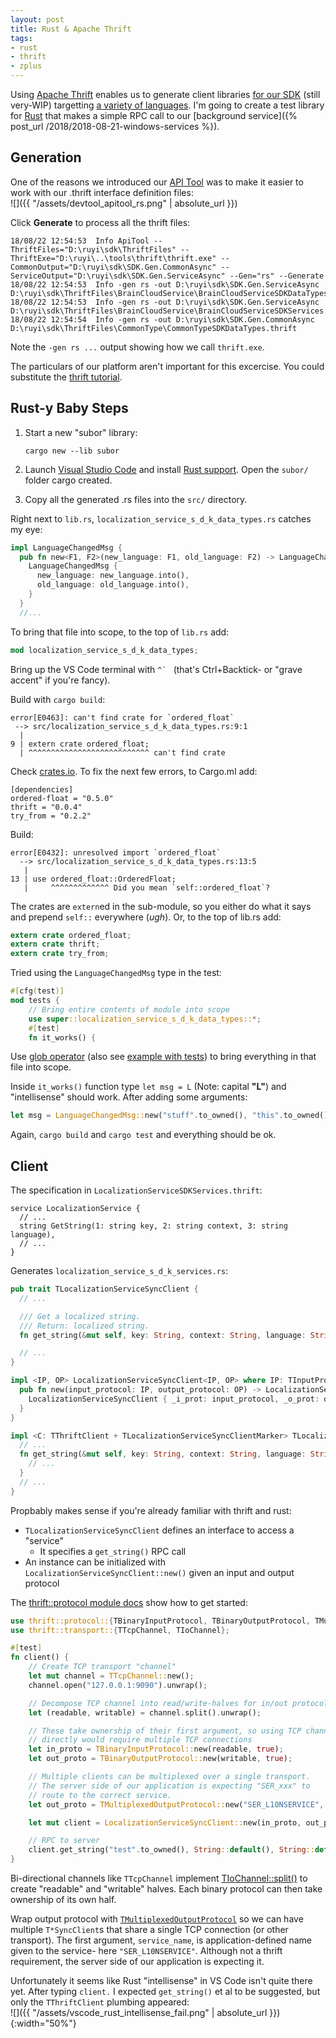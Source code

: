 ```yaml
---
layout: post
title: Rust & Apache Thrift
tags:
- rust
- thrift
- zplus
---
```


Using [Apache Thrift](https://thrift.apache.org/) enables us to generate client libraries [for our SDK](https://github.com/subor/sdk) (still very-WIP) targetting [a variety of languages](https://thrift.apache.org/docs/Languages).  I'm going to create a test library for [Rust](https://www.rust-lang.org/en-US/) that makes a simple RPC call to our [background service]({% post_url /2018/2018-08-21-windows-services %}).

## Generation

One of the reasons we introduced our [API Tool](https://github.com/subor/sdk/blob/master/docs/topics/build_sdk_source.md#thrift) was to make it easier to work with our .thrift interface definition files:  
![]({{ "/assets/devtool_apitool_rs.png" | absolute_url }})

Click __Generate__ to process all the thrift files:
```
18/08/22 12:54:53  Info ApiTool --ThriftFiles="D:\ruyi\sdk\ThriftFiles" --ThriftExe="D:\ruyi\..\tools\thrift\thrift.exe" --CommonOutput="D:\ruyi\sdk\SDK.Gen.CommonAsync" --ServiceOutput="D:\ruyi\sdk\SDK.Gen.ServiceAsync" --Gen="rs" --Generate
18/08/22 12:54:53  Info -gen rs -out D:\ruyi\sdk\SDK.Gen.ServiceAsync D:\ruyi\sdk\ThriftFiles\BrainCloudService\BrainCloudServiceSDKDataTypes.thrift
18/08/22 12:54:53  Info -gen rs -out D:\ruyi\sdk\SDK.Gen.ServiceAsync D:\ruyi\sdk\ThriftFiles\BrainCloudService\BrainCloudServiceSDKServices.thrift
18/08/22 12:54:54  Info -gen rs -out D:\ruyi\sdk\SDK.Gen.CommonAsync D:\ruyi\sdk\ThriftFiles\CommonType\CommonTypeSDKDataTypes.thrift
```

Note the `-gen rs ...` output showing how we call `thrift.exe`.

The particulars of our platform aren't important for this excercise.  You could substitute the [thrift tutorial](https://thrift.apache.org/tutorial/).

## Rust-y Baby Steps

1. Start a new "subor" library:
    ```
    cargo new --lib subor
    ```
1. Launch [Visual Studio Code](https://code.visualstudio.com/) and install [Rust support](https://marketplace.visualstudio.com/items?itemName=rust-lang.rust).  Open the `subor/` folder cargo created.

1. Copy all the generated .rs files into the `src/` directory.

Right next to `lib.rs`, `localization_service_s_d_k_data_types.rs` catches my eye:
```rust
impl LanguageChangedMsg {
  pub fn new<F1, F2>(new_language: F1, old_language: F2) -> LanguageChangedMsg where F1: Into<Option<String>>, F2: Into<Option<String>> {
    LanguageChangedMsg {
      new_language: new_language.into(),
      old_language: old_language.into(),
    }
  }
  //...
```

To bring that file into scope, to the top of `lib.rs` add:
```rust
mod localization_service_s_d_k_data_types;
```

Bring up the VS Code terminal with ```^` ``` (that's Ctrl+Backtick- or "grave accent" if you're fancy).

Build with `cargo build`:
```
error[E0463]: can't find crate for `ordered_float`
 --> src/localization_service_s_d_k_data_types.rs:9:1
  |
9 | extern crate ordered_float;
  | ^^^^^^^^^^^^^^^^^^^^^^^^^^^ can't find crate
```

Check [crates.io](https://crates.io/).  To fix the next few errors, to Cargo.ml add:
```
[dependencies]
ordered-float = "0.5.0"
thrift = "0.0.4"
try_from = "0.2.2"
```

Build:
```
error[E0432]: unresolved import `ordered_float`
  --> src/localization_service_s_d_k_data_types.rs:13:5
   |
13 | use ordered_float::OrderedFloat;
   |     ^^^^^^^^^^^^^ Did you mean `self::ordered_float`?
```

The crates are `extern`ed in the sub-module, so you either do what it says and prepend `self::` everywhere (_ugh_).  Or, to the top of lib.rs add:
```rust
extern crate ordered_float;
extern crate thrift;
extern crate try_from;
```

Tried using the `LanguageChangedMsg` type in the test:
```rust
#[cfg(test)]
mod tests {
    // Bring entire contents of module into scope
    use super::localization_service_s_d_k_data_types::*;
    #[test]
    fn it_works() {
```
Use [glob operator](https://doc.rust-lang.org/book/2018-edition/ch07-03-importing-names-with-use.html) (also see [example with tests](https://doc.rust-lang.org/book/2018-edition/ch11-01-writing-tests.html#checking-results-with-the-assert-macro)) to bring everything in that file into scope.

Inside `it_works()` function type `let msg = L` (Note: capital __"L"__) and "intellisense" should work.  After adding some arguments:
```rust
let msg = LanguageChangedMsg::new("stuff".to_owned(), "this".to_owned());
```

Again, `cargo build` and `cargo test` and everything should be ok.

## Client

The specification in `LocalizationServiceSDKServices.thrift`:
```
service LocalizationService {
  // ...
  string GetString(1: string key, 2: string context, 3: string language),
  // ...
}
```

Generates `localization_service_s_d_k_services.rs`:
```rust
pub trait TLocalizationServiceSyncClient {
  // ...

  /// Get a localized string.
  /// Return: localized string.
  fn get_string(&mut self, key: String, context: String, language: String) -> thrift::Result<String>;

  // ...
}

impl <IP, OP> LocalizationServiceSyncClient<IP, OP> where IP: TInputProtocol, OP: TOutputProtocol {
  pub fn new(input_protocol: IP, output_protocol: OP) -> LocalizationServiceSyncClient<IP, OP> {
    LocalizationServiceSyncClient { _i_prot: input_protocol, _o_prot: output_protocol, _sequence_number: 0 }
  }
}

impl <C: TThriftClient + TLocalizationServiceSyncClientMarker> TLocalizationServiceSyncClient for C {
  // ...
  fn get_string(&mut self, key: String, context: String, language: String) -> thrift::Result<String> {
    // ...
  }
  // ...
}
```

Propbably makes sense if you're already familiar with thrift and rust:
- `TLocalizationServiceSyncClient` defines an interface to access a "service"
  - It specifies a `get_string()` RPC call
- An instance can be initialized with `LocalizationServiceSyncClient::new()` given an input and output protocol

The [thrift::protocol module docs](https://docs.rs/thrift/0.0.4/thrift/protocol/index.html) show how to get started:
```rust
use thrift::protocol::{TBinaryInputProtocol, TBinaryOutputProtocol, TMultiplexedOutputProtocol};
use thrift::transport::{TTcpChannel, TIoChannel};

#[test]
fn client() {
    // Create TCP transport "channel"
    let mut channel = TTcpChannel::new();
    channel.open("127.0.0.1:9090").unwrap();

    // Decompose TCP channel into read/write-halves for in/out protocols
    let (readable, writable) = channel.split().unwrap();

    // These take ownership of their first argument, so using TCP channel 
    // directly would require multiple TCP connections
    let in_proto = TBinaryInputProtocol::new(readable, true);
    let out_proto = TBinaryOutputProtocol::new(writable, true);

    // Multiple clients can be multiplexed over a single transport.
    // The server side of our application is expecting "SER_xxx" to 
    // route to the correct service.
    let out_proto = TMultiplexedOutputProtocol::new("SER_L10NSERVICE", out_proto);

    let mut client = LocalizationServiceSyncClient::new(in_proto, out_proto);

    // RPC to server
    client.get_string("test".to_owned(), String::default(), String::default()).unwrap();
}
```

Bi-directional channels like `TTcpChannel` implement [TIoChannel::split()](https://docs.rs/thrift/0.0.4/thrift/transport/trait.TIoChannel.html) to create "readable" and "writable" halves.  Each binary protocol can then take ownership of its own half.

Wrap output protocol with [`TMultiplexedOutputProtocol`](https://docs.rs/thrift/0.0.4/thrift/protocol/struct.TMultiplexedOutputProtocol.html) so we can have multiple `T*SyncClient`s that share a single TCP connection (or other transport).  The first argument, `service_name`, is application-defined name given to the service- here `"SER_L10NSERVICE"`.  Although not a thrift requirement, the server side of our application is expecting it.

Unfortunately it seems like Rust "intellisense" in VS Code isn't quite there yet.  After typing `client.` I expected `get_string()` et al to be suggested, but only the `TThriftClient` plumbing appeared:  
![]({{ "/assets/vscode_rust_intellisense_fail.png" | absolute_url }}){:width="50%"}
